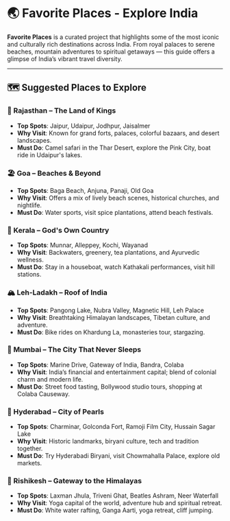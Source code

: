# 🌏 Favorite Places - Explore India

**Favorite Places** is a curated project that highlights some of the most iconic and culturally rich destinations across India. From royal palaces to serene beaches, mountain adventures to spiritual getaways — this guide offers a glimpse of India’s vibrant travel diversity.

---

## 🗺️ Suggested Places to Explore

### 🏰 Rajasthan – The Land of Kings
- **Top Spots**: Jaipur, Udaipur, Jodhpur, Jaisalmer
- **Why Visit**: Known for grand forts, palaces, colorful bazaars, and desert landscapes.
- **Must Do**: Camel safari in the Thar Desert, explore the Pink City, boat ride in Udaipur's lakes.

### 🏖️ Goa – Beaches & Beyond
- **Top Spots**: Baga Beach, Anjuna, Panaji, Old Goa
- **Why Visit**: Offers a mix of lively beach scenes, historical churches, and nightlife.
- **Must Do**: Water sports, visit spice plantations, attend beach festivals.

### 🌿 Kerala – God's Own Country
- **Top Spots**: Munnar, Alleppey, Kochi, Wayanad
- **Why Visit**: Backwaters, greenery, tea plantations, and Ayurvedic wellness.
- **Must Do**: Stay in a houseboat, watch Kathakali performances, visit hill stations.

### 🏔️ Leh-Ladakh – Roof of India
- **Top Spots**: Pangong Lake, Nubra Valley, Magnetic Hill, Leh Palace
- **Why Visit**: Breathtaking Himalayan landscapes, Tibetan culture, and adventure.
- **Must Do**: Bike rides on Khardung La, monasteries tour, stargazing.

### 🌆 Mumbai – The City That Never Sleeps
- **Top Spots**: Marine Drive, Gateway of India, Bandra, Colaba
- **Why Visit**: India’s financial and entertainment capital; blend of colonial charm and modern life.
- **Must Do**: Street food tasting, Bollywood studio tours, shopping at Colaba Causeway.

### 🕌 Hyderabad – City of Pearls
- **Top Spots**: Charminar, Golconda Fort, Ramoji Film City, Hussain Sagar Lake
- **Why Visit**: Historic landmarks, biryani culture, tech and tradition together.
- **Must Do**: Try Hyderabadi Biryani, visit Chowmahalla Palace, explore old markets.

### 🧘 Rishikesh – Gateway to the Himalayas
- **Top Spots**: Laxman Jhula, Triveni Ghat, Beatles Ashram, Neer Waterfall
- **Why Visit**: Yoga capital of the world, adventure hub and spiritual retreat.
- **Must Do**: White water rafting, Ganga Aarti, yoga retreat, cliff jumping.
